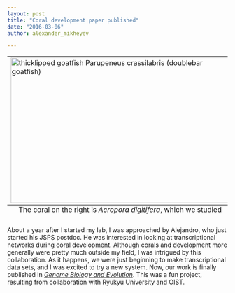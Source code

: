 ```yaml
---
layout: post
title: "Coral development paper published"
date: "2016-03-06"
author: alexander_mikheyev

---
```

<table class="image">
<caption align="bottom">The coral on the  right is <i>Acropora digitifera</i>, which we studied</caption>
<tr><td>
<a data-flickr-embed="true"  href="https://www.flickr.com/photos/pauljill/5822469420/in/photolist-9SvFiN-nvLMaw-nwbn5j-nwb7Hy" title="thicklipped goatfish Parupeneus crassilabris (doublebar goatfish)"><img src="https://farm4.staticflickr.com/3257/5822469420_7fdde7da81.jpg" width="500" height="333" alt="thicklipped goatfish Parupeneus crassilabris (doublebar goatfish)"></a><script async src="//embedr.flickr.com/assets/client-code.js" charset="utf-8"></script>
</td></tr>
</table>

About a year after I started my lab, I was approached by Alejandro, who just started his JSPS postdoc. He was interested in looking at transcriptional networks during coral development. Although corals and development more generally were pretty much outside my field, I was intrigued by this collaboration. As it happens, we were just beginning to make transcriptional data sets, and I was excited to try a new system. Now, our work is finally published in [*Genome Biology and Evolution*](http://gbe.oxfordjournals.org/content/early/2016/03/03/gbe.evw042.full.pdf). This was a fun project, resulting from collaboration with Ryukyu University and OIST.

